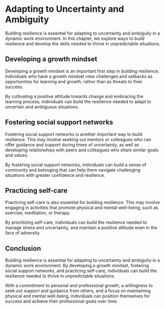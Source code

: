 Adapting to Uncertainty and Ambiguity
=====================================================================

Building resilience is essential for adapting to uncertainty and ambiguity in a dynamic work environment. In this chapter, we explore ways to build resilience and develop the skills needed to thrive in unpredictable situations.

Developing a growth mindset
---------------------------

Developing a growth mindset is an important first step in building resilience. Individuals who have a growth mindset view challenges and setbacks as opportunities for learning and growth, rather than as threats to their success.

By cultivating a positive attitude towards change and embracing the learning process, individuals can build the resilience needed to adapt to uncertain and ambiguous situations.

Fostering social support networks
---------------------------------

Fostering social support networks is another important way to build resilience. This may involve seeking out mentors or colleagues who can offer guidance and support during times of uncertainty, as well as developing relationships with peers and colleagues who share similar goals and values.

By fostering social support networks, individuals can build a sense of community and belonging that can help them navigate challenging situations with greater confidence and resilience.

Practicing self-care
--------------------

Practicing self-care is also essential for building resilience. This may involve engaging in activities that promote physical and mental well-being, such as exercise, meditation, or therapy.

By prioritizing self-care, individuals can build the resilience needed to manage stress and uncertainty, and maintain a positive attitude even in the face of adversity.

Conclusion
----------

Building resilience is essential for adapting to uncertainty and ambiguity in a dynamic work environment. By developing a growth mindset, fostering social support networks, and practicing self-care, individuals can build the resilience needed to thrive in unpredictable situations.

With a commitment to personal and professional growth, a willingness to seek out support and guidance from others, and a focus on maintaining physical and mental well-being, individuals can position themselves for success and achieve their professional goals over time.
